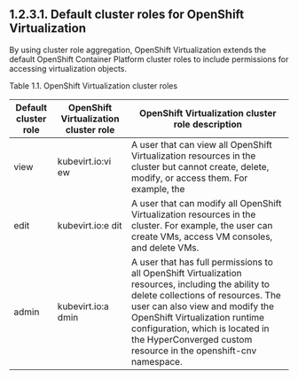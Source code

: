## 1.2.3.1. Default cluster roles for OpenShift Virtualization

By using cluster role aggregation, OpenShift Virtualization extends the default OpenShift Container Platform cluster roles to include permissions for accessing virtualization objects.

Table 1.1. OpenShift Virtualization cluster roles

| Default cluster role   | OpenShift Virtualization cluster role   | OpenShift Virtualization cluster role description                                                                                                                                                                                                                                                                      |
|------------------------|-----------------------------------------|------------------------------------------------------------------------------------------------------------------------------------------------------------------------------------------------------------------------------------------------------------------------------------------------------------------------|
| view                   | kubevirt.io:vi ew                       | A user that can view all OpenShift Virtualization resources in the cluster but cannot create, delete, modify, or access them. For example, the                                                                                                                                                                         |
| edit                   | kubevirt.io:e dit                       | A user that can modify all OpenShift Virtualization resources in the cluster. For example, the user can create VMs, access VM consoles, and delete VMs.                                                                                                                                                                |
| admin                  | kubevirt.io:a dmin                      | A user that has full permissions to all OpenShift Virtualization resources, including the ability to delete collections of resources. The user can also view and modify the OpenShift Virtualization runtime configuration, which is located in the  HyperConverged  custom resource in the  openshift-cnv  namespace. |

